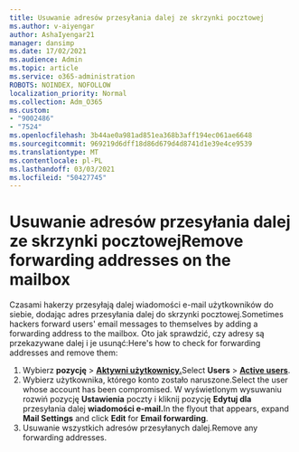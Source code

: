 ```yaml
---
title: Usuwanie adresów przesyłania dalej ze skrzynki pocztowej
ms.author: v-aiyengar
author: AshaIyengar21
manager: dansimp
ms.date: 17/02/2021
ms.audience: Admin
ms.topic: article
ms.service: o365-administration
ROBOTS: NOINDEX, NOFOLLOW
localization_priority: Normal
ms.collection: Adm_O365
ms.custom:
- "9002486"
- "7524"
ms.openlocfilehash: 3b44ae0a981ad851ea368b3aff194ec061ae6648
ms.sourcegitcommit: 969219d6dff18d86d679d4d8741d1e39e4ce9539
ms.translationtype: MT
ms.contentlocale: pl-PL
ms.lasthandoff: 03/03/2021
ms.locfileid: "50427745"
---
```

# <a name="remove-forwarding-addresses-on-the-mailbox"></a><span data-ttu-id="31d5a-102">Usuwanie adresów przesyłania dalej ze skrzynki pocztowej</span><span class="sxs-lookup"><span data-stu-id="31d5a-102">Remove forwarding addresses on the mailbox</span></span>

<span data-ttu-id="31d5a-103">Czasami hakerzy przesyłają dalej wiadomości e-mail użytkowników do siebie, dodając adres przesyłania dalej do skrzynki pocztowej.</span><span class="sxs-lookup"><span data-stu-id="31d5a-103">Sometimes hackers forward users' email messages to themselves by adding a forwarding address to the mailbox.</span></span> <span data-ttu-id="31d5a-104">Oto jak sprawdzić, czy adresy są przekazywane dalej i je usunąć:</span><span class="sxs-lookup"><span data-stu-id="31d5a-104">Here's how to check for forwarding addresses and remove them:</span></span>

1. <span data-ttu-id="31d5a-105">Wybierz **pozycję**  >  **[Aktywni użytkownicy.](https://go.microsoft.com/fwlink/p/?linkid=834822)**</span><span class="sxs-lookup"><span data-stu-id="31d5a-105">Select **Users** > **[Active users](https://go.microsoft.com/fwlink/p/?linkid=834822)**.</span></span>
1. <span data-ttu-id="31d5a-106">Wybierz użytkownika, którego konto zostało naruszone.</span><span class="sxs-lookup"><span data-stu-id="31d5a-106">Select the user whose account has been compromised.</span></span> <span data-ttu-id="31d5a-107">W wyświetlonym wysuwaniu rozwiń pozycję **Ustawienia** poczty i kliknij pozycję **Edytuj dla** przesyłania dalej **wiadomości e-mail.**</span><span class="sxs-lookup"><span data-stu-id="31d5a-107">In the flyout that appears, expand **Mail Settings** and click **Edit** for **Email forwarding**.</span></span>
1. <span data-ttu-id="31d5a-108">Usuwanie wszystkich adresów przesyłanych dalej.</span><span class="sxs-lookup"><span data-stu-id="31d5a-108">Remove any forwarding addresses.</span></span>
